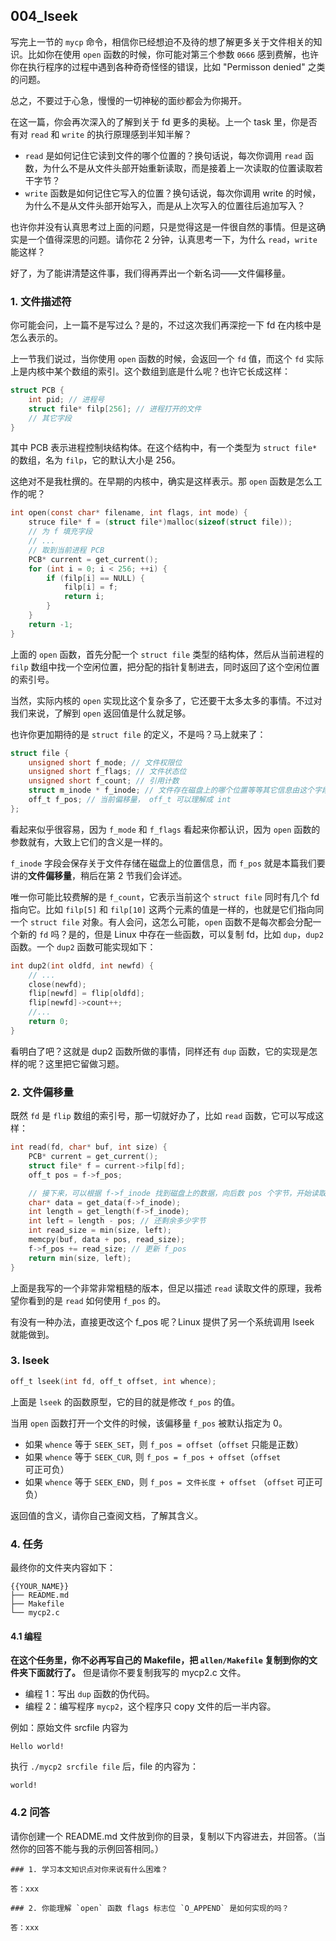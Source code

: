 ## 004_lseek

写完上一节的 `mycp` 命令，相信你已经想迫不及待的想了解更多关于文件相关的知识。比如你在使用 `open` 函数的时候，你可能对第三个参数 `0666` 感到费解，也许你在执行程序的过程中遇到各种奇奇怪怪的错误，比如 "Permisson denied" 之类的问题。

总之，不要过于心急，慢慢的一切神秘的面纱都会为你揭开。

在这一篇，你会再次深入的了解到关于 fd 更多的奥秘。上一个 task 里，你是否有对 `read` 和 `write` 的执行原理感到半知半解？

- `read` 是如何记住它读到文件的哪个位置的？换句话说，每次你调用 `read` 函数，为什么不是从文件头部开始重新读取，而是接着上一次读取的位置读取若干字节？
- `write` 函数是如何记住它写入的位置？换句话说，每次你调用 write 的时候，为什么不是从文件头部开始写入，而是从上次写入的位置往后追加写入？

也许你并没有认真思考过上面的问题，只是觉得这是一件很自然的事情。但是这确实是一个值得深思的问题。请你花 2 分钟，认真思考一下，为什么 `read`，`write` 能这样？

好了，为了能讲清楚这件事，我们得再弄出一个新名词——文件偏移量。

### 1. 文件描述符

你可能会问，上一篇不是写过么？是的，不过这次我们再深挖一下 fd 在内核中是怎么表示的。

上一节我们说过，当你使用 `open` 函数的时候，会返回一个 `fd` 值，而这个 `fd` 实际上是内核中某个数组的索引。这个数组到底是什么呢？也许它长成这样：

```c
struct PCB {
    int pid; // 进程号
    struct file* filp[256]; // 进程打开的文件
    // 其它字段
}
```

其中 PCB 表示进程控制块结构体。在这个结构中，有一个类型为 `struct file*` 的数组，名为 `filp`，它的默认大小是 256。

这绝对不是我杜撰的。在早期的内核中，确实是这样表示。那 `open` 函数是怎么工作的呢？

```c
int open(const char* filename, int flags, int mode) {
    struce file* f = (struct file*)malloc(sizeof(struct file));
    // 为 f 填充字段
    // ...
    // 取到当前进程 PCB
    PCB* current = get_current();
    for (int i = 0; i < 256; ++i) {
        if (filp[i] == NULL) {
            filp[i] = f;
            return i;
        }
    }
    return -1;
}
```

上面的 `open` 函数，首先分配一个 `struct file` 类型的结构体，然后从当前进程的 `filp` 数组中找一个空闲位置，把分配的指针复制进去，同时返回了这个空闲位置的索引号。

当然，实际内核的 `open` 实现比这个复杂多了，它还要干太多太多的事情。不过对我们来说，了解到 `open` 返回值是什么就足够。

也许你更加期待的是 `struct file` 的定义，不是吗？马上就来了：

```c
struct file {
    unsigned short f_mode; // 文件权限位
    unsigned short f_flags; // 文件状态位
    unsigned short f_count; // 引用计数
    struct m_inode * f_inode; // 文件存在磁盘上的哪个位置等等其它信息由这个字段来解释
    off_t f_pos; // 当前偏移量， off_t 可以理解成 int
};
```

看起来似乎很容易，因为 `f_mode` 和 `f_flags` 看起来你都认识，因为 `open` 函数的参数就有，大致上它们的含义是一样的。

`f_inode` 字段会保存关于文件存储在磁盘上的位置信息，而 `f_pos` 就是本篇我们要讲的**文件偏移量**，稍后在第 2 节我们会详述。

唯一你可能比较费解的是 `f_count`，它表示当前这个 `struct file` 同时有几个 fd 指向它。比如 `filp[5]` 和 `filp[10]` 这两个元素的值是一样的，也就是它们指向同一个 `struct file` 对象。有人会问，这怎么可能，`open` 函数不是每次都会分配一个新的 `fd` 吗？是的，但是 Linux 中存在一些函数，可以复制 fd，比如 `dup`，`dup2` 函数。一个 `dup2` 函数可能实现如下：

```c
int dup2(int oldfd, int newfd) {
    // ...
    close(newfd);
    flip[newfd] = flip[oldfd];
    flip[newfd]->count++;
    //...
    return 0;
}
```

看明白了吧？这就是 dup2 函数所做的事情，同样还有 `dup` 函数，它的实现是怎样的呢？这里把它留做习题。

### 2. 文件偏移量

既然 `fd` 是 `flip` 数组的索引号，那一切就好办了，比如 `read` 函数，它可以写成这样：

```c
int read(fd, char* buf, int size) {
    PCB* current = get_current();
    struct file* f = current->filp[fd];
    off_t pos = f->f_pos;

    // 接下来，可以根据 f->f_inode 找到磁盘上的数据，向后数 pos 个字节，开始读取数据
    char* data = get_data(f->f_inode);
    int length = get_length(f->f_inode);
    int left = length - pos; // 还剩余多少字节
    int read_size = min(size, left);
    memcpy(buf, data + pos, read_size);
    f->f_pos += read_size; // 更新 f_pos
    return min(size, left);
}
```

上面是我写的一个非常非常粗糙的版本，但足以描述 `read` 读取文件的原理，我希望你看到的是 `read` 如何使用 `f_pos` 的。

有没有一种办法，直接更改这个 f_pos 呢？Linux 提供了另一个系统调用 lseek 就能做到。

### 3. lseek

```c
off_t lseek(int fd, off_t offset, int whence);
```

上面是 `lseek` 的函数原型，它的目的就是修改 `f_pos` 的值。

当用 `open` 函数打开一个文件的时候，该偏移量 `f_pos` 被默认指定为 0。

- 如果 `whence` 等于 `SEEK_SET`，则 `f_pos = offset`（`offset` 只能是正数）
- 如果 `whence` 等于 `SEEK_CUR`, 则 `f_pos = f_pos + offset`（`offset` 可正可负）
- 如果 `whence` 等于 `SEEK_END`，则 `f_pos = 文件长度 + offset` （`offset` 可正可负）

返回值的含义，请你自己查阅文档，了解其含义。

### 4. 任务

最终你的文件夹内容如下：

```
{{YOUR_NAME}}
├── README.md
├── Makefile
└── mycp2.c
```

#### 4.1 编程

**在这个任务里，你不必再写自己的 Makefile，把 `allen/Makefile` 复制到你的文件夹下面就行了。** 但是请你不要复制我写的 mycp2.c 文件。

- 编程 1：写出 `dup` 函数的伪代码。
- 编程 2：编写程序 `mycp2`，这个程序只 copy 文件的后一半内容。

例如：原始文件 srcfile 内容为

```
Hello world!
```

执行 `./mycp2 srcfile file` 后，file 的内容为：

```
world!
```

### 4.2 问答

请你创建一个 README.md 文件放到你的目录，复制以下内容进去，并回答。（当然你的回答不能与我的示例回答相同。）

```
### 1. 学习本文知识点对你来说有什么困难？

答：xxx

### 2. 你能理解 `open` 函数 flags 标志位 `O_APPEND` 是如何实现的吗？

答：xxx
```